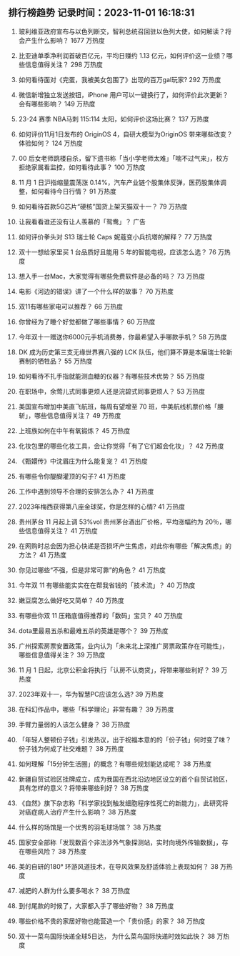 
## 排行榜趋势 记录时间：2023-11-01 16:18:31
  
  1. 玻利维亚政府宣布与以色列断交，智利总统召回驻以色列大使，如何解读？将会产生什么影响？ 1677 万热度
    
  2. 比亚迪单季净利润首破百亿元，平均日赚约 1.13 亿元，如何评价这一业绩？哪些信息值得关注？ 298 万热度
    
  3. 如何看待面对《完蛋，我被美女包围了》出现的百万gal玩家? 292 万热度
    
  4. 微信新增独立发送按钮，iPhone 用户可以一键换行了，如何评价此次更新？会有哪些影响？ 149 万热度
    
  5. 23-24 赛季 NBA马刺 115:114 太阳，如何评价这场比赛？ 137 万热度
    
  6. 如何评价11月1日发布的 OriginOS 4，自研大模型为OriginOS 带来哪些改变？体验如何？ 124 万热度
    
  7. 00 后女老师跳楼自杀，留下遗书称「当小学老师太难」「喘不过气来」，校方拒绝家属看监控，如何看待此事？ 100 万热度
    
  8. 11 月 1 日沪指缩量震荡涨 0.14%，汽车产业链个股集体反弹，医药股集体调整，如何看待今日行情？ 91 万热度
    
  9. 如何看待首款5G芯片“硬核”国货上架天猫双十一？ 79 万热度
    
  10. 让我看看谁还没有让人羡慕的「鸳鸯」？ 广告
    
  11. 如何评价拳头对 S13 瑞士轮 Caps 妮蔻变小兵抗塔的解释？ 77 万热度
    
  12. 双十一想给家里买 1 台品质好且能用 5 年的智能电视，应该怎么选？ 76 万热度
    
  13. 想入手一台Mac，大家觉得有哪些免费软件是必备的吗？ 73 万热度
    
  14. 电影《河边的错误》讲了一个什么样的故事？ 70 万热度
    
  15. 双11有哪些家电可以推荐？ 66 万热度
    
  16. 你曾经为了睡个好觉都做了哪些事情？ 60 万热度
    
  17. 今年双十一赠送你6000元手机消费券，你最希望入手哪款手机？ 58 万热度
    
  18. DK 成为历史第三支无缘世界赛八强的 LCK 队伍，他们算不算是本届瑞士轮新赛制的牺牲品？ 55 万热度
    
  19. 如何看待不扎手指就能测血糖的仪器？有哪些技术优势？ 55 万热度
    
  20. 在职场中，余莺儿式同事更烦人还是浣碧式同事更烦人？ 53 万热度
    
  21. 美国宣布增加中美直飞航班，每周有望增至 70 班，中美航线机票价格「腰斩」，哪些信息值得关注？ 49 万热度
    
  22. 上班族如何在中午有氧锻炼？ 45 万热度
    
  23. 化妆包里的哪些化妆工具，会让你觉得「有了它们超会化妆」？ 42 万热度
    
  24. 《甄嬛传》中沈眉庄为什么能复宠？ 41 万热度
    
  25. 有哪些令你醍醐灌顶的句子? 41 万热度
    
  26. 工作中遇到领导不合理的安排怎么办？ 41 万热度
    
  27. 2023年梅西获得第八座金球奖，你是怎样的心情? 41 万热度
    
  28. 贵州茅台 11 月起上调 53%vol 贵州茅台酒出厂价格，平均涨幅约为 20％，哪些信息值得关注？ 41 万热度
    
  29. 在网购时总会因为担心快递是否损坏产生焦虑，对此你有哪些「解决焦虑」的方法？ 41 万热度
    
  30. 你见过哪些“不强，但是非常可靠”的角色？ 41 万热度
    
  31. 今年双 11 有哪些能实实在在帮我省钱的「技术流」？ 40 万热度
    
  32. 嫩豆腐怎么做好吃又简单？ 40 万热度
    
  33. 有哪些你双 11 压箱底值得推荐的「数码」宝贝？ 40 万热度
    
  34. dota里最易五杀和最难五杀的英雄是哪个？ 39 万热度
    
  35. 广州探索房票安置政策，业内认为「未来北上深推广房票政策存在可能性」，哪些信息值得关注？ 39 万热度
    
  36. 11 月 1 日起，北京公积金将执行「认房不认商贷」，将带来哪些利好？ 39 万热度
    
  37. 2023年双十一，华为智慧PC应该怎么选? 39 万热度
    
  38. 在科幻作品中，哪些「科学理论」非常有趣？ 39 万热度
    
  39. 手臂力量弱的人该怎么健身？ 38 万热度
    
  40. 「年轻人整顿份子钱」引发热议，出于祝福本意的的「份子钱」何时变了味？份子钱为何成了社交难题？ 38 万热度
    
  41. 如何理解「15分钟生活圈」的概念？有哪些规划能达成呢？ 38 万热度
    
  42. 新疆自贸试验区挂牌成立，成为我国在西北沿边地区设立的首个自贸试验区，具有怎样的意义？将带来哪些利好？ 38 万热度
    
  43. 《自然》旗下杂志称「科学家找到触发细胞程序性死亡的新能力」，此研究将对癌症病人治疗产生什么影响？ 38 万热度
    
  44. 什么样的场馆是一个优秀的羽毛球场馆？ 38 万热度
    
  45. 国家安全部称「发现数百个非法涉外气象探测站，实时向境外传输数据」，存在哪些风险？ 38 万热度
    
  46. 美的自研的180° 环游风道技术，在导风效果及舒适体验上表现如何？ 38 万热度
    
  47. 减肥的人群为什么要多喝水？ 38 万热度
    
  48. 到付尾款的时候了，大家都入手了哪些好物？ 38 万热度
    
  49. 哪些价格不贵的家居好物也能营造一个「贵价感」的家？ 38 万热度
    
  50. 双十一菜鸟国际快递全球5日达， 为什么菜鸟国际快递时效如此快？ 38 万热度
    